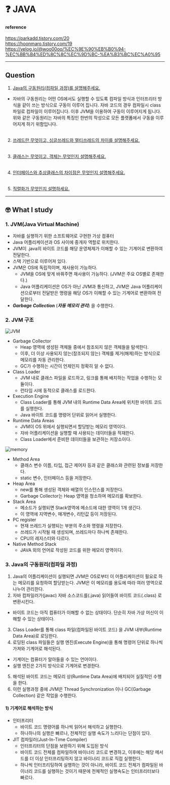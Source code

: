 # :question: JAVA

#### reference
https://parkadd.tistory.com/20<br>
https://hoonmaro.tistory.com/19<br>
https://velog.io/@woo00oo/%EC%9E%90%EB%B0%94-%EC%BB%B4%ED%8C%8C%EC%9D%BC-%EA%B3%BC%EC%A0%95
<hr>

## Question
1. [Java의 구동원리(컴파일 과정)를 설명해주세요.]()
- 자바의 구동원리는 어떤 OS에서도 실행할 수 있도록 컴파일 방식과 인터프리터 방식을 같이 쓰는 방식으로 구동이 이루어 집니다. 자바 코드의 경우 컴파일시 class 파일로 컴파일이 이루어집니다. 이후 JVM을 이용하여 구동이 이루어지게 됩니다. 위와 같은 구동원리는 자바의 특징인 한번의 작성으로 모든 플랫폼에서 구동을 이루어지게 하기 위함입니다.
<br><br>

2. [쓰레드란 무엇이고, 싱글쓰레드와 멀티쓰레드의 차이를 설명해주세요.]()
<br><br>

3. [클래스는 무엇이고, 객체는 무엇인지 설명해주세요.]()
<br><br>

4. [인터페이스와 추상클래스의 차이점은 무엇인지 설명해주세요.]()
<br><br>

5. [직렬화가 무엇인지 설명하세요.]()
<hr/>

## :nerd_face:	What I study
### 1. JVM(Java Virtual Machine)
- 자바를 실행하기 위한 소프트웨어로 구현한 가상 컴퓨터
- Java 어플리케이션과 OS 사이에 중개자 역할로 위치한다.
- JVM이 .java의 바이트 코드를 해당 운영체제가 이해할 수 있는 기계어로 변환하여 전달한다.
- 스택 기반으로 이루어져 있다.
- JVM은 OS에 독립적이며, 재사용이 가능하다.
  - JVM을 OS에 맞게 바꿔주면 재사용이 가능하다. (JVM은 주요 OS별로 존재한다.)
  - Java 어플리케이션은 OS가 아닌 JVM과 통신하고, JVM은 Java 어플리케이션으로부터 전달받은 명령을 해당 OS가 이해할 수 있는 기계어로 변환하여 전달한다.
- ***Garbage Collection*** (***자동 메모리 관리***) 을 수행한다.

### 2. JVM 구조
![JVM](https://t1.daumcdn.net/cfile/tistory/2540294C5654207F26)
- Garbage Collector
  - Heap 영역에 생성된 객체들 중에서 참조되지 않은 객체들을 탐색한다. 
  - 이후, 더 이상 사용되지 않는(참조되지 않는) 객체를 제거(해제)하는 방식으로 메모리를 자동 관리한다.
  - GC가 수행하는 시간이 언제인지 정확히 알 수 없다.
- Class Loader
  - JVM 내로 클래스 파일을 로드하고, 링크를 통해 배치하는 작업을 수행하는 모듈이다.
  - 런타임 시에 동적으로 클래스를 로드한다.
- Execution Engine
  - Class Loader를 통해 JVM 내의 Runtime Data Area에 위치한 바이트 코드를 실행한다.
  - Java 바이트 코드를 명령어 단위로 읽어서 실행한다.
- Runtime Data Areas
  - JVM이 OS 위에서 실행되면서 할당받는 메모리 영역이다. 
  - 자바 어플리케이션을 실행할 때 사용되는 데이터들을 적재한다.
  - Class Loader에서 준비한 데이터들을 보관하는 저장소이다.

![memory](https://t1.daumcdn.net/cfile/tistory/216AE04C5654207F0A)
- Method Area
  - 클래스 변수 이름, 타입, 접근 제어자 등과 같은 클래스와 관련된 정보를 저장한다.
  - static 변수, 인터페이스 등을 저장한다.
- Heap Area
  - new를 통해 생성된 객체와 배열의 인스턴스를 저장한다.
  - Garbage Collector는 Heap 영역을 청소하며 메모리를 확보한다.
- Stack Area
  - 메소드가 실행되면 Stack영역에 메소드에 대한 영역이 1개 생긴다.
  - 이 영역에 지역변수, 매개변수, 리턴값 등이 저장된다.
- PC register
  - 현재 쓰레드가 실행되는 부분의 주소와 명령을 저장한다.
  - 쓰레드가 시작될 때 생성되며, 쓰레드마다 하나씩 존재한다.
  - CPU의 레지스터와 다르다.
- Native Method Stack
  - JAVA 외의 언어로 작성된 코드를 위한 메모리 영역이다.

### 3. Java의 구동원리(컴파일 과정)
1. Java의 어플리케이션이 실행되면 JVM은 OS로부터 이 어플리케이션이 필요로 하는 메모리를 요청하여 할당받는다. JVM은 이 메모리를 용도에 따라 여러 영역으로 나누어 관리한다.
2. 자바 컴파일러가(javac) 자바 소스코드를(.java) 읽어들여 바이트 코드(.class) 로 변환시킨다. 
  - 바이트 코드는 아직 컴퓨터가 이해할 수 없는 상태이다. 단순히 자바 가상 머신이 이해할 수 있는 상태이다.
3. Class Loader를 통해 class 파일(컴파일된 바이트 코드) 을 JVM 내부(Runtime Data Area)로 로딩한다.
4. 로딩된 class 파일들은 실행 엔진(Execute Engine)을 통해 명령어 단위로 하나씩 가져와 기계어로 해석된다.
  - 기계어는 컴퓨터가 알아들을 수 있는 언어이다.
  - 실행 엔진은 2가지 방식으로 기계어로 변경한다.
5. 해석된 바이트 코드는 메모리 상(Runtime Data Area)에 배치되어 실질적인 수행을 한다.
6. 이런 실행과정 중에 JVM은 Thread Synchronization 이나 GC(Garbage Collection) 같은 작업을 수행한다.

#### 1) 기계어로 해석하는 방식
- 인터프리터
  - 바이트 코드 명령어를 하나씩 읽어서 해석하고 실행한다.
  - 하나하나의 실행은 빠르나, 전체적인 실행 속도가 느리다는 단점이 있다.
- JIT 컴파일러(Just-In-Time Compiler)
  - 인터프리터의 단점을 보완하기 위해 도입된 방식
  - 바이트 코드 전체를 컴파일하여 바이너리 코드로 변경하고, 이후에는 해당 메서드를 더 이상 인터프리팅하지 않고 바이너리 코드로 직접 실행한다.
  - 하나씩 인터프리팅하여 실행하는 것이 아니라, 바이트 코드 전체가 컴파일된 바이너리 코드를 실행하는 것이기 때문에 전체적인 실행속도는 인터프리터보다 빠르다.
